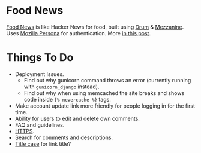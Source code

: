 Food News
=========

[Food News](http://food.hypertexthero.com) is like Hacker News for food, built using [Drum](http://drum.jupo.org/) & [Mezzanine](http://http://mezzanine.jupo.org/). Uses [Mozilla Persona](https://persona.org) for authentication. More [in this post](http://hypertexthero.com/logbook/2013/10/intro-food-news/).

Things To Do
==========

- Deployment Issues.
    - Find out why gunicorn command throws an error (currently running with `gunicorn_django` instead).
    - Find out why when using memcached the site breaks and shows code inside `{% nevercache %}` tags.
- Make account update link more friendly for people logging in for the first time.
- Ability for users to edit and delete own comments.
- FAQ and guidelines.
- [HTTPS](https://www.tbray.org/ongoing/When/201x/2012/12/02/HTTPS).
- Search for comments and descriptions.
- [Title case](https://pypi.python.org/pypi/titlecase/0.4) for link title?
